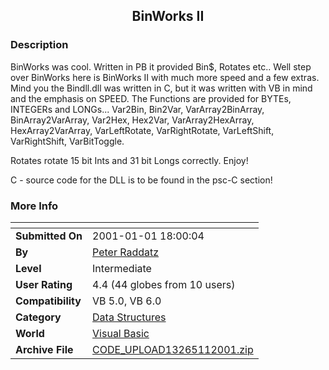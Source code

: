 ﻿<div align="center">

## BinWorks II


</div>

### Description

BinWorks was cool. Written in PB it provided Bin$, Rotates etc.. Well step over BinWorks here is BinWorks II with much more speed and a few extras. Mind you the Bindll.dll was written in C, but it was written with VB in mind and the emphasis on SPEED. The Functions are provided for BYTEs, INTEGERs and LONGs... Var2Bin, Bin2Var, VarArray2BinArray, BinArray2VarArray, Var2Hex, Hex2Var, VarArray2HexArray, HexArray2VarArray, VarLeftRotate, VarRightRotate, VarLeftShift, VarRightShift, VarBitToggle.

Rotates rotate 15 bit Ints and 31 bit Longs correctly. Enjoy!

C - source code for the DLL is to be found in the psc-C section!
 
### More Info
 


<span>             |<span>
---                |---
**Submitted On**   |2001-01-01 18:00:04
**By**             |[Peter Raddatz](https://github.com/Planet-Source-Code/PSCIndex/blob/master/ByAuthor/peter-raddatz.md)
**Level**          |Intermediate
**User Rating**    |4.4 (44 globes from 10 users)
**Compatibility**  |VB 5\.0, VB 6\.0
**Category**       |[Data Structures](https://github.com/Planet-Source-Code/PSCIndex/blob/master/ByCategory/data-structures__1-33.md)
**World**          |[Visual Basic](https://github.com/Planet-Source-Code/PSCIndex/blob/master/ByWorld/visual-basic.md)
**Archive File**   |[CODE\_UPLOAD13265112001\.zip](https://github.com/Planet-Source-Code/peter-raddatz-binworks-ii__1-14026/archive/master.zip)








